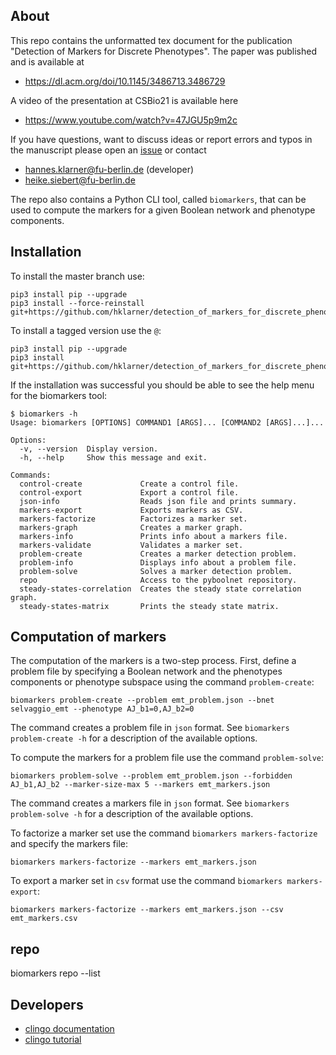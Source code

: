 

## About
This repo contains the unformatted tex document for the publication "Detection of Markers for Discrete Phenotypes".
The paper was published and is available at

 * https://dl.acm.org/doi/10.1145/3486713.3486729

A video of the presentation at CSBio21 is available here

 * https://www.youtube.com/watch?v=47JGU5p9m2c

If you have questions, want to discuss ideas or report errors and typos in the manuscript please open an [issue](http://github.com/hklarner/detection_of_markers_for_discrete_phenotypes/issues) or contact

 * hannes.klarner@fu-berlin.de (developer)
 * heike.siebert@fu-berlin.de

The repo also contains a Python CLI tool, called `biomarkers`, that can be used to compute the markers for a given Boolean network and phenotype components.


## Installation
To install the master branch use:

``` 
pip3 install pip --upgrade
pip3 install --force-reinstall git+https://github.com/hklarner/detection_of_markers_for_discrete_phenotypes
```

To install a tagged version use the `@`: 

``` 
pip3 install pip --upgrade
pip3 install git+https://github.com/hklarner/detection_of_markers_for_discrete_phenotypes@1.0.0
```

If the installation was successful you should be able to see the help menu for the biomarkers tool:

```
$ biomarkers -h
Usage: biomarkers [OPTIONS] COMMAND1 [ARGS]... [COMMAND2 [ARGS]...]...

Options:
  -v, --version  Display version.
  -h, --help     Show this message and exit.

Commands:
  control-create             Create a control file.
  control-export             Export a control file.
  json-info                  Reads json file and prints summary.
  markers-export             Exports markers as CSV.
  markers-factorize          Factorizes a marker set.
  markers-graph              Creates a marker graph.
  markers-info               Prints info about a markers file.
  markers-validate           Validates a marker set.
  problem-create             Creates a marker detection problem.
  problem-info               Displays info about a problem file.
  problem-solve              Solves a marker detection problem.
  repo                       Access to the pyboolnet repository.
  steady-states-correlation  Creates the steady state correlation graph.
  steady-states-matrix       Prints the steady state matrix.
```


## Computation of markers
The computation of the markers is a two-step process.
First, define a problem file by specifying a Boolean network and the phenotypes components or phenotype subspace using the command `problem-create`:
```
biomarkers problem-create --problem emt_problem.json --bnet selvaggio_emt --phenotype AJ_b1=0,AJ_b2=0
```

The command creates a problem file in `json` format.
See `biomarkers problem-create -h` for a description of the available options.

To compute the markers for a problem file use the command `problem-solve`:
```
biomarkers problem-solve --problem emt_problem.json --forbidden AJ_b1,AJ_b2 --marker-size-max 5 --markers emt_markers.json
```
The command creates a markers file in `json` format.
See `biomarkers problem-solve -h` for a description of the available options.

To factorize a marker set use the command `biomarkers markers-factorize` and specify the markers file:
```
biomarkers markers-factorize --markers emt_markers.json
```
To export a marker set in `csv` format use the command `biomarkers markers-export`:
```
biomarkers markers-factorize --markers emt_markers.json --csv emt_markers.csv
```



## repo
biomarkers repo --list
## Developers
- [clingo documentation](https://potassco.org/clingo/python-api/5.4/)
- [clingo tutorial](https://potassco.org/clingo/python-api/current/clingo/)
